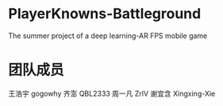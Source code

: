 # PlayerKnowns-Battleground
The summer project of a deep learning-AR FPS mobile game

# 团队成员
王浩宇 gogowhy
齐澎 QBL2333
周一凡 ZrlV
谢宜含 Xingxing-Xie

